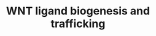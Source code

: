 ---
annotations:
- type: Pathway Ontology
  value: Wnt signaling pathway
authors:
- ReactomeTeam
- Anwesha
- Fehrhart
description: '19 WNT proteins have been identified in human cells.  The WNTs are members
  of a conserved metazoan family of secreted morphogens that activate several signaling
  pathways in the responding cell: the canonical (beta-catenin) WNT signaling cascade
  and several non-canonical pathways, including the planar cell polarity (PCP), the
  regulation of intracellular calcium signaling and  activation of JNK kinases.  WNT
  proteins exist in a gradient outside the secreting cell and are able to act over
  both short and long ranges to promote proliferation, changes in cell migration and
  polarity and tissue homeostasis, among others (reviewed in Saito-Diaz et al, 2012;
  Willert and Nusse, 2012).  <br><br><br>The WNTs are ~40kDa proteins with 23 conserved
  cysteine residues in the N-terminal that may form intramolecular disulphide bonds.
  They also contain an N-terminal signal sequence and a number of N-linked glycosylation
  sites (Janda et al, 2012). In addition to being glycosylated, WNTs are also lipid-modified
  in the endoplasmic reticulum by a WNT-specific O-acyl-transferase, Porcupine (PORCN),
  contributing to their characteristic hydrophobicity.  PORCN-dependent palmitoylation
  is required for the secretion of WNT as well as its signaling activity, as either
  depletion of PORCN or mutation of the conserved serine acylation site results in
  the intracellular accumulation of WNT ligand (Takada et al, 2006; Barrott et al,
  2011; Biechele et al, 2011; reviewed in Willert and Nusse, 2012).<br><br><br>Secretion
  of WNT requires a number of other dedicated factors including the sorting receptor
  Wntless (WLS) (also knownas Evi, Sprinter, and GPR177), which binds WNT and escorts
  it to the cell surface (Banziger et al, 2006; Bartscherer et al, 2006; Goodman et
  al, 2006).  A WNT-specific retromer containing SNX3 is subsequently required for
  the recycling of WLS back to the Golgi (reviewed in Herr et al, 2012; Johannes and
  Wunder,  2011).   Once at the cell surface, WNT makes extensive contacts with components
  of the extracellular matrix such as heparan sulphate proteoglycans (HSPGs) and may
  be bound by any of a number of regulatory proteins, including WIFs and SFRPs. The
  diffusion of the WNT ligand may be aided by its packing either into WNT multimers,
  exosomes or onto lipoprotein particles to shield the hydrophobic lipid adducts from
  the aqueous extracellular environment (Gross et al, 2012; Luga et al, 2012, Korkut
  et al, 2009; reviewed in Willert and Nusse, 2012).<br><br >  View original pathway
  at:[http://www.reactome.org/PathwayBrowser/#DIAGRAM=3238698 Reactome].'
last-edited: 2018-10-31
organisms:
- Homo sapiens
redirect_from:
- /index.php/Pathway:WP2790
- /instance/WP2790
schema-jsonld:
- '@context': https://schema.org/
  '@id': https://wikipathways.github.io/pathways/WP2790.html
  '@type': Dataset
  creator:
    '@type': Organization
    name: WikiPathways
  description: '19 WNT proteins have been identified in human cells.  The WNTs are
    members of a conserved metazoan family of secreted morphogens that activate several
    signaling pathways in the responding cell: the canonical (beta-catenin) WNT signaling
    cascade and several non-canonical pathways, including the planar cell polarity
    (PCP), the regulation of intracellular calcium signaling and  activation of JNK
    kinases.  WNT proteins exist in a gradient outside the secreting cell and are
    able to act over both short and long ranges to promote proliferation, changes
    in cell migration and polarity and tissue homeostasis, among others (reviewed
    in Saito-Diaz et al, 2012; Willert and Nusse, 2012).  <br><br><br>The WNTs are
    ~40kDa proteins with 23 conserved cysteine residues in the N-terminal that may
    form intramolecular disulphide bonds. They also contain an N-terminal signal sequence
    and a number of N-linked glycosylation sites (Janda et al, 2012). In addition
    to being glycosylated, WNTs are also lipid-modified in the endoplasmic reticulum
    by a WNT-specific O-acyl-transferase, Porcupine (PORCN), contributing to their
    characteristic hydrophobicity.  PORCN-dependent palmitoylation is required for
    the secretion of WNT as well as its signaling activity, as either depletion of
    PORCN or mutation of the conserved serine acylation site results in the intracellular
    accumulation of WNT ligand (Takada et al, 2006; Barrott et al, 2011; Biechele
    et al, 2011; reviewed in Willert and Nusse, 2012).<br><br><br>Secretion of WNT
    requires a number of other dedicated factors including the sorting receptor Wntless
    (WLS) (also knownas Evi, Sprinter, and GPR177), which binds WNT and escorts it
    to the cell surface (Banziger et al, 2006; Bartscherer et al, 2006; Goodman et
    al, 2006).  A WNT-specific retromer containing SNX3 is subsequently required for
    the recycling of WLS back to the Golgi (reviewed in Herr et al, 2012; Johannes
    and Wunder,  2011).   Once at the cell surface, WNT makes extensive contacts with
    components of the extracellular matrix such as heparan sulphate proteoglycans
    (HSPGs) and may be bound by any of a number of regulatory proteins, including
    WIFs and SFRPs. The diffusion of the WNT ligand may be aided by its packing either
    into WNT multimers, exosomes or onto lipoprotein particles to shield the hydrophobic
    lipid adducts from the aqueous extracellular environment (Gross et al, 2012; Luga
    et al, 2012, Korkut et al, 2009; reviewed in Willert and Nusse, 2012).<br><br
    >  View original pathway at:[http://www.reactome.org/PathwayBrowser/#DIAGRAM=3238698
    Reactome].'
  keywords:
  - ''
  - 'N4GlycoAsn-WNT5A(36-380) '
  - 'WNT5B '
  - 'N4GlycoAsn-PalmS WNT16 '
  - 'WNT3A '
  - 'N4GlycoAsn-PalmS WNT2 '
  - 'N4GlycoAsn-PalmS WNT9B '
  - 'WNT11 '
  - 'N4GlycoAsn-WNT11 '
  - 'N4GlycoAsn-PalmS WNT10A '
  - 'SNX3 '
  - PORCN:LGK974
  - 'N4GlycoAsn-WNT2 '
  - TMED5
  - N-glycosylated WNTs
  - 'N4GlycoAsn-WNT3 '
  - 'WLS '
  - 'N4GlycoAsn-PalmS WNT11 '
  - unglycosylated WNTs
  - 'WNT10B '
  - 'N4GlycoAsn-WNT9B '
  - 'WNT9A '
  - SNX3
  - 'WNT4 '
  - 'N4GlycoAsn-PalmS WNT5A(36-380) '
  - 'WNT2 '
  - 'WNT8A '
  - 'N4GlycoAsn-WNT1 '
  - 'N4GlycoAsn-PalmS WNT8B '
  - 'VPS35 '
  - 'N4GlycoAsn-PalmS WNT4 '
  - 'N4GlycoAsn-WNT10B '
  - 'WNT10A '
  - 'N4GlycoAsn-PalmS WNT10B '
  - 'N4GlycoAsn-PalmS WNT7B '
  - 'N4GlycoAsn-WNT8A '
  - WLS:WNT
  - 'N4GlycoAsn-WNT7A '
  - 'N4GlycoAsn-WNT2B(1-391) '
  - VPS35:VPS29:VPS26
  - 'PORCN '
  - 'N4GlycoAsn-PalmS WNT7A '
  - 'N4GlycoAsn-PalmS WNT3 '
  - PORCN
  - 'WNT7A '
  - WLS:retromer
  - 'VPS26A '
  - 'N4GlycoAsn-PalmS WNT3A '
  - 'N4GlycoAsn-WNT6 '
  - 'N4GlycoAsn-PalmS WNT1 '
  - 'N4GlycoAsn-WNT16 '
  - 'WNT6 '
  - 'WNT16 '
  - 'WNT7B '
  - 'N4GlycoAsn-WNT9A '
  - palmitoleyl-N-glycosylated WNTs
  - 'N4GlycoAsn-PalmS WNT5B '
  - 'N4GlycoAsn-PalmS WNT9A '
  - LGK974
  - 'WNT5A(36-380) '
  - 'WNT8B '
  - 'WNT3 '
  - 'N4GlycoAsn-PalmS WNT8A '
  - 'N4GlycoAsn-WNT4 '
  - 'N4GlycoAsn-WNT8B '
  - 'N4GlycoAsn-WNT10A '
  - WLS
  - 'VPS29 '
  - CoA-SH
  - 'WNT2B(1-391) '
  - 'N4GlycoAsn-WNT5B '
  - 'N4GlycoAsn-WNT7B '
  - 'N4GlycoAsn-WNT3A '
  - palmitoleoyl-CoA
  - 'N4GlycoAsn-PalmS WNT2B(1-391) '
  - WNTs
  - 'N4GlycoAsn-PalmS WNT6 '
  - 'WNT1 '
  - 'WNT9B '
  license: CC0
  name: WNT ligand biogenesis and trafficking
seo: CreativeWork
title: WNT ligand biogenesis and trafficking
wpid: WP2790
---